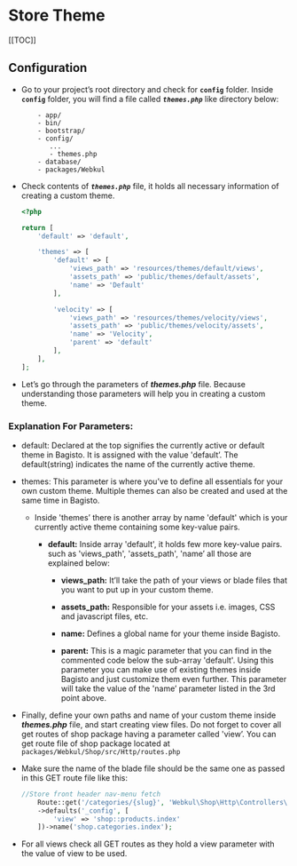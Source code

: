 # Store Theme

[[TOC]]

## Configuration

- Go to your project’s root directory and check for **`config`** folder. Inside **`config`** folder, you will find a file called **_`themes.php`_** like directory below:

    ```
        - app/
        - bin/
        - bootstrap/
        - config/
           ...
           - themes.php
        - database/
        - packages/Webkul
    ```

- Check contents of **_`themes.php`_** file, it holds all necessary information of creating a custom theme.

    ```php
    <?php

    return [
        'default' => 'default',

        'themes' => [
            'default' => [
                'views_path' => 'resources/themes/default/views',
                'assets_path' => 'public/themes/default/assets',
                'name' => 'Default'
            ],

            'velocity' => [
                'views_path' => 'resources/themes/velocity/views',
                'assets_path' => 'public/themes/velocity/assets',
                'name' => 'Velocity',
                'parent' => 'default'
            ],
        ],
    ];
    ```

- Let’s go through the parameters of **_themes.php_** file. Because understanding those parameters will help you in creating a custom theme.

### Explanation For Parameters:

- default: Declared at the top signifies the currently active or default theme in Bagisto. It is assigned with the value 'default’. The default(string) indicates the name of the currently active theme.

- themes: This parameter is where you’ve to define all essentials for your own custom theme. Multiple themes can also be created and used at the same time in Bagisto.

    - Inside 'themes’ there is another array by name 'default' which is your currently active theme containing some key-value pairs.

        - **default:** Inside array 'default', it holds few more key-value pairs. such as 'views_path', 'assets_path', 'name’ all those are explained below:

           - **views_path:** It’ll take the path of your views or blade files that you want to put up in your custom theme.

           - **assets_path:** Responsible for your assets i.e. images, CSS and javascript files, etc.

           - **name:** Defines a global name for your theme inside Bagisto.

           - **parent:** This is a magic parameter that you can find in the commented code below the sub-array 'default'. Using            this parameter you can make use of existing themes inside Bagisto and just customize them even further. This        parameter will take the value of the 'name’ parameter listed in the 3rd point above.

- Finally, define your own paths and name of your custom theme inside **_themes.php_** file, and start creating view files. Do not forget to cover all get routes of shop package having a parameter called 'view’. You can get route file of shop package located at `packages/Webkul/Shop/src/Http/routes.php`

- Make sure the name of the blade file should be the same one as passed in this GET route file like this:

    ```php
    //Store front header nav-menu fetch
        Route::get('/categories/{slug}', 'Webkul\Shop\Http\Controllers\CategoryController@index')
        ->defaults('_config', [
            'view' => 'shop::products.index'
        ])->name('shop.categories.index');
    ```

- For all views check all GET routes as they hold a view parameter with the value of view to be used.
